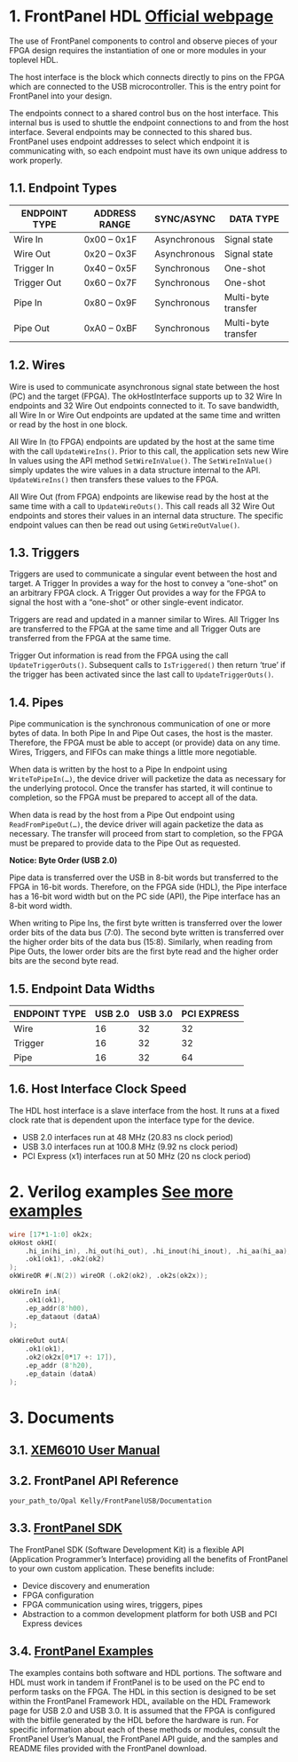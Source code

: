 # 1. FrontPanel HDL [Official webpage](https://docs.opalkelly.com/fpsdk/frontpanel-hdl/)

The use of FrontPanel components to control and observe pieces of your FPGA design requires the instantiation of one or more modules in your toplevel HDL.

The host interface is the block which connects directly to pins on the FPGA which are connected to the USB microcontroller.  This is the entry point for FrontPanel into your design.

The endpoints connect to a shared control bus on the host interface.  This internal bus is used to shuttle the endpoint connections to and from the host interface.  Several endpoints may be connected to this shared bus.  FrontPanel uses endpoint addresses to select which endpoint it is communicating with, so each endpoint must have its own unique address to work properly.

## 1.1. Endpoint Types

| ENDPOINT TYPE | ADDRESS RANGE | SYNC/ASYNC | DATA TYPE |
|---|---|---|---|
|Wire In|0x00 – 0x1F|Asynchronous|Signal state|
|Wire Out|0x20 – 0x3F|Asynchronous|Signal state|
|Trigger In|0x40 – 0x5F|Synchronous|One-shot|
|Trigger Out|0x60 – 0x7F|Synchronous|One-shot|
|Pipe In|0x80 – 0x9F|Synchronous|Multi-byte transfer|
|Pipe Out|0xA0 – 0xBF|Synchronous|Multi-byte transfer|

## 1.2. Wires

Wire is used to communicate asynchronous signal state between the host (PC) and the target (FPGA).  The okHostInterface supports up to 32 Wire In endpoints and 32 Wire Out endpoints connected to it.  To save bandwidth, all Wire In or Wire Out endpoints are updated at the same time and written or read by the host in one block.

All Wire In (to FPGA) endpoints are updated by the host at the same time with the call `UpdateWireIns()`.  Prior to this call, the application sets new Wire In values using the API method `SetWireInValue()`.  The `SetWireInValue()` simply updates the wire values in a data structure internal to the API.  `UpdateWireIns()` then transfers these values to the FPGA.

All Wire Out (from FPGA) endpoints are likewise read by the host at the same time with a call to `UpdateWireOuts()`.  This call reads all 32 Wire Out endpoints and stores their values in an internal data structure.  The specific endpoint values can then be read out using `GetWireOutValue()`.

## 1.3. Triggers

Triggers are used to communicate a singular event between the host and target.  A Trigger In provides a way for the host to convey a “one-shot” on an arbitrary FPGA clock.  A Trigger Out provides a way for the FPGA to signal the host with a “one-shot” or other single-event indicator.

Triggers are read and updated in a manner similar to Wires.  All Trigger Ins are transferred to the FPGA at the same time and all Trigger Outs are transferred from the FPGA at the same time.

Trigger Out information is read from the FPGA using the call `UpdateTriggerOuts()`.  Subsequent calls to `IsTriggered()` then return ‘true’ if the trigger has been activated since the last call to `UpdateTriggerOuts()`.

## 1.4. Pipes

Pipe communication is the synchronous communication of one or more bytes of data.  In both Pipe In and Pipe Out cases, the host is the master.  Therefore, the FPGA must be able to accept (or provide) data on any time.  Wires, Triggers, and FIFOs can make things a little more negotiable.

When data is written by the host to a Pipe In endpoint using `WriteToPipeIn(…)`, the device driver will packetize the data as necessary for the underlying protocol.  Once the transfer has started, it will continue to completion, so the FPGA must be prepared to accept all of the data.

When data is read by the host from a Pipe Out endpoint using `ReadFromPipeOut(…)`, the device driver will again packetize the data as necessary.  The transfer will proceed from start to completion, so the FPGA must be prepared to provide data to the Pipe Out as requested.

**Notice: Byte Order (USB 2.0)**

Pipe data is transferred over the USB in 8-bit words but transferred to the FPGA in 16-bit words.  Therefore, on the FPGA side (HDL), the Pipe interface has a 16-bit word width but on the PC side (API), the Pipe interface has an 8-bit word width.

When writing to Pipe Ins, the first byte written is transferred over the lower order bits of the data bus (7:0).  The second byte written is transferred over the higher order bits of the data bus (15:8).  Similarly, when reading from Pipe Outs, the lower order bits are the first byte read and the higher order bits are the second byte read.

## 1.5. Endpoint Data Widths

|ENDPOINT TYPE|USB 2.0|USB 3.0|PCI EXPRESS|
|---|---|---|---|
|Wire|16|32|32|
|Trigger|16|32|32|
|Pipe|16|32|64|

## 1.6. Host Interface Clock Speed

The HDL host interface is a slave interface from the host. It runs at a fixed clock rate that is dependent upon the interface type for the device.

- USB 2.0 interfaces run at 48 MHz (20.83 ns clock period)
- USB 3.0 interfaces run at 100.8 MHz (9.92 ns clock period)
- PCI Express (x1) interfaces run at 50 MHz (20 ns clock period)

# 2. Verilog examples [See more examples](https://opalkelly.com/examples/)

```Verilog
wire [17*1-1:0] ok2x;
okHost okHI(
    .hi_in(hi_in), .hi_out(hi_out), .hi_inout(hi_inout), .hi_aa(hi_aa), .ti_clk(ti_clk),
    .ok1(ok1), .ok2(ok2)
);
okWireOR #(.N(2)) wireOR (.ok2(ok2), .ok2s(ok2x));

okWireIn inA(
    .ok1(ok1),
    .ep_addr(8'h00),
    .ep_dataout (dataA)
);

okWireOut outA(
    .ok1(ok1),
    .ok2(ok2x[0*17 +: 17]),
    .ep_addr (8'h20),
    .ep_datain (dataA)
);
```

# 3. Documents

## 3.1. [XEM6010 User Manual](https://opalkelly.com/products/xem6010/)

## 3.2. FrontPanel API Reference

    your_path_to/Opal Kelly/FrontPanelUSB/Documentation

## 3.3. [FrontPanel SDK](https://docs.opalkelly.com/fpsdk)

The FrontPanel SDK (Software Development Kit) is a flexible API (Application Programmer’s Interface) providing all the benefits of FrontPanel to your own custom application.  These benefits include:

- Device discovery and enumeration
- FPGA configuration
- FPGA communication using wires, triggers, pipes
- Abstraction to a common development platform for both USB and PCI Express devices

## 3.4. [FrontPanel Examples](https://opalkelly.com/examples/)

The examples contains both software and HDL portions. The software and HDL must work in tandem if FrontPanel is to be used on the PC end to perform tasks on the FPGA. The HDL in this section is designed to be set within the FrontPanel Framework HDL, available on the HDL Framework page for USB 2.0 and USB 3.0. It is assumed that the FPGA is configured with the bitfile generated by the HDL before the hardware is run. For specific information about each of these methods or modules, consult the FrontPanel User’s Manual, the FrontPanel API guide, and the samples and README files provided with the FrontPanel download.